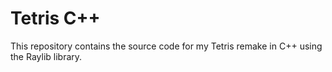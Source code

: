 # Tetris C++
This repository contains the source code for my Tetris remake in C++ using the Raylib library. 
